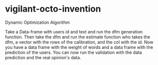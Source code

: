 # vigilant-octo-invention
Dynamic Optimization Algorithm

Take a Data-frame with users id and text and run the dfm generation function.
Then take the dfm and run the estimate function who takes the dfm, a vector with the rows 
of the calibration, and the col with the id.
Now you have a data frame with the weight of words and a data frame with the prediction 
of the users.
You can now run the validation with the data prediction and the real opinion's data.
